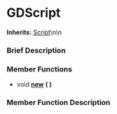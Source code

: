 #  GDScript  
**Inherits:** [Script](class_script)\\n\\n
###  Brief Description  


###  Member Functions 
  * void  **[new](#new)**  **(** **)**

###  Member Function Description  
